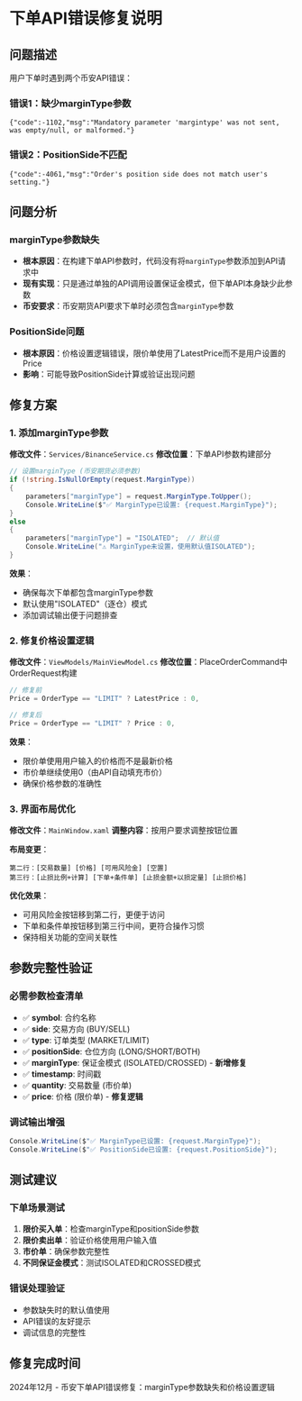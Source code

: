 # 下单API错误修复说明

## 问题描述

用户下单时遇到两个币安API错误：

### 错误1：缺少marginType参数
```
{"code":-1102,"msg":"Mandatory parameter 'margintype' was not sent, was empty/null, or malformed."}
```

### 错误2：PositionSide不匹配  
```
{"code":-4061,"msg":"Order's position side does not match user's setting."}
```

## 问题分析

### marginType参数缺失
- **根本原因**：在构建下单API参数时，代码没有将`marginType`参数添加到API请求中
- **现有实现**：只是通过单独的API调用设置保证金模式，但下单API本身缺少此参数
- **币安要求**：币安期货API要求下单时必须包含`marginType`参数

### PositionSide问题
- **根本原因**：价格设置逻辑错误，限价单使用了LatestPrice而不是用户设置的Price
- **影响**：可能导致PositionSide计算或验证出现问题

## 修复方案

### 1. 添加marginType参数

**修改文件**：`Services/BinanceService.cs`
**修改位置**：下单API参数构建部分

```csharp
// 设置marginType (币安期货必须参数)
if (!string.IsNullOrEmpty(request.MarginType))
{
    parameters["marginType"] = request.MarginType.ToUpper();
    Console.WriteLine($"✅ MarginType已设置: {request.MarginType}");
}
else
{
    parameters["marginType"] = "ISOLATED";  // 默认值
    Console.WriteLine("⚠️ MarginType未设置，使用默认值ISOLATED");
}
```

**效果**：
- 确保每次下单都包含marginType参数
- 默认使用"ISOLATED"（逐仓）模式
- 添加调试输出便于问题排查

### 2. 修复价格设置逻辑

**修改文件**：`ViewModels/MainViewModel.cs`
**修改位置**：PlaceOrderCommand中OrderRequest构建

```csharp
// 修复前
Price = OrderType == "LIMIT" ? LatestPrice : 0,

// 修复后  
Price = OrderType == "LIMIT" ? Price : 0,
```

**效果**：
- 限价单使用用户输入的价格而不是最新价格
- 市价单继续使用0（由API自动填充市价）
- 确保价格参数的准确性

### 3. 界面布局优化

**修改文件**：`MainWindow.xaml`
**调整内容**：按用户要求调整按钮位置

**布局变更**：
```
第二行：[交易数量] [价格] [可用风险金] [空置]
第三行：[止损比例+计算] [下单+条件单] [止损金额+以损定量] [止损价格]
```

**优化效果**：
- 可用风险金按钮移到第二行，更便于访问
- 下单和条件单按钮移到第三行中间，更符合操作习惯
- 保持相关功能的空间关联性

## 参数完整性验证

### 必需参数检查清单
- ✅ **symbol**: 合约名称
- ✅ **side**: 交易方向 (BUY/SELL)  
- ✅ **type**: 订单类型 (MARKET/LIMIT)
- ✅ **positionSide**: 仓位方向 (LONG/SHORT/BOTH)
- ✅ **marginType**: 保证金模式 (ISOLATED/CROSSED) - **新增修复**
- ✅ **timestamp**: 时间戳
- ✅ **quantity**: 交易数量 (市价单)
- ✅ **price**: 价格 (限价单) - **修复逻辑**

### 调试输出增强
```csharp
Console.WriteLine($"✅ MarginType已设置: {request.MarginType}");
Console.WriteLine($"✅ PositionSide已设置: {request.PositionSide}");
```

## 测试建议

### 下单场景测试
1. **限价买入单**：检查marginType和positionSide参数
2. **限价卖出单**：验证价格使用用户输入值
3. **市价单**：确保参数完整性
4. **不同保证金模式**：测试ISOLATED和CROSSED模式

### 错误处理验证
- 参数缺失时的默认值使用
- API错误的友好提示
- 调试信息的完整性

## 修复完成时间

2024年12月 - 币安下单API错误修复：marginType参数缺失和价格设置逻辑 